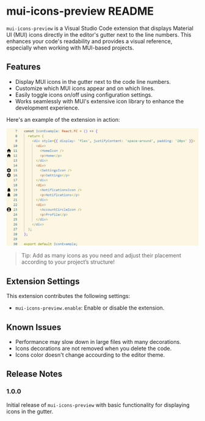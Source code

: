 # mui-icons-preview README

`mui-icons-preview` is a Visual Studio Code extension that displays Material UI (MUI) icons directly in the editor's gutter next to the line numbers. This enhances your code's readability and provides a visual reference, especially when working with MUI-based projects.

## Features

- Display MUI icons in the gutter next to the code line numbers.
- Customize which MUI icons appear and on which lines.
- Easily toggle icons on/off using configuration settings.
- Works seamlessly with MUI's extensive icon library to enhance the development experience.

Here's an example of the extension in action:

![mui-icons-preview](https://github.com/tomerkatz2001/mui-icons-preview/blob/master/images/mui-icons-preview.png)

> Tip: Add as many icons as you need and adjust their placement according to your project’s structure!

<!-- ## Requirements

- **Visual Studio Code**: Version 1.60.0 or higher is required to run this extension.
- **Material UI Icons Library**: Ensure that `@mui/icons-material` is installed in your project.

To install the MUI Icons library, run:

```bash
npm install @mui/icons-material -->

## Extension Settings

This extension contributes the following settings:

- `mui-icons-preview.enable`: Enable or disable the extension.

## Known Issues

- Performance may slow down in large files with many decorations.
- Icons decorations are not removed when you delete the code.
- Icons color doesn't change accourding to the editor theme.

## Release Notes

### 1.0.0

Initial release of `mui-icons-preview` with basic functionality for displaying icons in the gutter.

